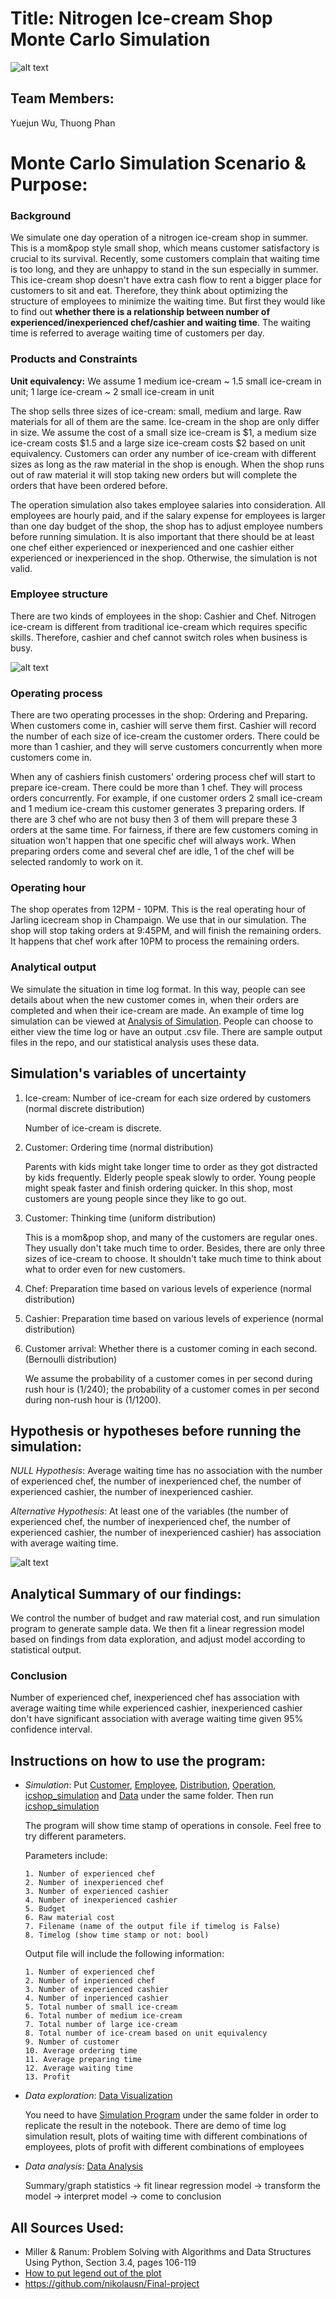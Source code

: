 # Title: Nitrogen Ice-cream Shop Monte Carlo Simulation
![alt text](https://torontocitykey.com/wp-content/uploads/2017/11/Labsense-1.jpg)

## Team Members:
Yuejun Wu, Thuong Phan

# Monte Carlo Simulation Scenario & Purpose:
### Background
We simulate one day operation of a nitrogen ice-cream shop in summer. This is a mom&pop style small shop, which means customer satisfactory is crucial to its survival.
Recently, some customers complain that waiting time is too long, and they are unhappy to stand in the sun especially in summer. This ice-cream shop doesn't have extra cash flow
to rent a bigger place for customers to sit and eat. Therefore, they think about optimizing the structure of employees to minimize the waiting time. But first they would like to find out
**whether there is a relationship between number of experienced/inexperienced chef/cashier and waiting time**.
The waiting time is referred to average waiting time of customers per day.


### Products and Constraints
**Unit equivalency:**
We assume 1 medium ice-cream ~ 1.5 small ice-cream in unit; 1 large ice-cream ~ 2 small ice-cream in unit

The shop sells three sizes of ice-cream: small, medium and large. Raw materials for all of them are the same. Ice-cream in the shop are only differ in size. 
We assume the cost of a small size ice-cream is $1, a medium size ice-cream costs $1.5 and a large size ice-cream costs $2 based on 
unit equivalency. Customers can order any number of ice-cream with different sizes as
long as the raw material in the shop is enough. When the shop runs out of raw material it will stop taking new orders but will complete the orders that have been ordered before. 

The operation simulation also takes employee salaries into consideration. All employees are hourly paid, and if the salary expense for employees is larger than one day budget of the shop, the shop
has to adjust employee numbers before running simulation. It is also important that there should be at least one chef either experienced or inexperienced and one cashier either experienced or inexperienced in the shop. 
Otherwise, the simulation is not valid.


### Employee structure
There are two kinds of employees in the shop: Cashier and Chef.
Nitrogen ice-cream is different from traditional ice-cream which requires specific skills. Therefore, cashier and chef cannot switch roles when business is busy.

![alt text](http://images.honestcooking.com/wp-content/uploads/2012/06/Milk-Solid-Ice-Cream-Bangkok-495x316.jpg)


### Operating process
There are two operating processes in the shop: Ordering and Preparing. When customers come in, cashier will serve them first. Cashier will record the number of each size of ice-cream
the customer orders. There could be more than 1 cashier, and they will serve customers concurrently when more customers come in. 

When any of cashiers finish customers' ordering process chef will start to prepare ice-cream. There could be more than 1 chef. They will process orders concurrently. For example, if one customer orders 2 small ice-cream and 1 medium ice-cream
this customer generates 3 preparing orders. If there are 3 chef who are not busy then 3 of them will prepare these 3 orders at the same time. For fairness, if there are few customers coming in
situation won't happen that one specific chef will always work. When preparing orders come and several chef are idle, 1 of the chef will be selected randomly to work on it.


### Operating hour
The shop operates from 12PM - 10PM. This is the real operating hour of Jarling icecream shop in Champaign. We use that in our simulation. The shop will stop taking orders at 9:45PM, and
will finish the remaining orders. It happens that chef work after 10PM to process the remaining orders.


### Analytical output
We simulate the situation in time log format. In this way, people can see details about when the new customer comes in, when their orders are completed and when their ice-cream are made.
An example of time log simulation can be viewed at [Analysis of Simulation](Analysis%20of%20simulation.ipynb). People can choose to either view the time log or have an output .csv
file. There are sample output files in the repo, and our statistical analysis uses these data.


## Simulation's variables of uncertainty

1. Ice-cream: Number of ice-cream for each size ordered by customers (normal discrete distribution)
              
      Number of ice-cream is discrete.
              
2. Customer: Ordering time (normal distribution) 

      Parents with kids might take longer time to order as they got distracted by kids frequently. Elderly people speak slowly to order.
      Young people might speak faster and finish ordering quicker. In this shop, most customers are young people since they like to go out.

3. Customer: Thinking time (uniform distribution) 
      
      This is a mom&pop shop, and many of the customers are regular ones. They usually don't take much time to order.
      Besides, there are only three sizes of ice-cream to choose. It shouldn't take much time to think about what to order even for new customers.

4. Chef: Preparation time based on various levels of experience (normal distribution)

5. Cashier: Preparation time based on various levels of experience (normal distribution)

6. Customer arrival: Whether there is a customer coming in each second. (Bernoulli distribution)
                              
      We assume the probability of a customer comes in per second during rush hour is (1/240); the probability of a customer comes in per second during non-rush hour is (1/1200).


## Hypothesis or hypotheses before running the simulation:
*NULL Hypothesis*: Average waiting time has no association with the number of experienced chef, the number of inexperienced chef, the number of experienced cashier, the number of inexperienced cashier.

*Alternative Hypothesis*: At least one of the variables (the number of experienced chef, the number of inexperienced chef, the number of experienced cashier, the number of inexperienced cashier) has association with average waiting time.

![alt text](https://github.com/sayaaoi/Final_Project/blob/master/data/waiting%20line.png)

## Analytical Summary of our findings:
We control the number of budget and raw material cost, and run simulation program to generate sample data. 
We then fit a linear regression model based on findings from data exploration, and adjust model according to statistical output.

### Conclusion

Number of experienced chef, inexperienced chef has association with average waiting time while experienced cashier, inexperienced cashier don't have significant association
with average waiting time given 95% confidence interval.

## Instructions on how to use the program:
 - *Simulation*: Put [Customer](Customer.py), [Employee](Employee.py), [Distribution](Distribution.py), [Operation](Operation.py), [icshop_simulation](icshop_simulation.py) and [Data](data) 
 under the same folder. Then run [icshop_simulation](icshop_simulation.py)   
          
     The program will show time stamp of operations in console. Feel free to try different parameters.
     
     Parameters include: 
     ````
     1. Number of experienced chef 
     2. Number of inexperienced chef 
     3. Number of experienced cashier 
     4. Number of inexperienced cashier 
     5. Budget 
     6. Raw material cost 
     7. Filename (name of the output file if timelog is False)
     8. Timelog (show time stamp or not: bool) 
     ````
     Output file will include the following information:
     ````
     1. Number of experienced chef
     2. Number of inperienced chef
     3. Number of experienced cashier
     4. Number of inperienced cashier
     5. Total number of small ice-cream
     6. Total number of medium ice-cream
     7. Total number of large ice-cream
     8. Total number of ice-cream based on unit equivalency
     9. Number of customer
     10. Average ordering time
     11. Average preparing time
     12. Average waiting time
     13. Profit

 - *Data exploration*: [Data Visualization](Analysis%20of%20simulation.ipynb)   
          
    You need to have [Simulation Program](icshop_simulation.py) under the same folder in order to replicate the result in the notebook.
    There are demo of time log simulation result, plots of waiting time with different combinations of employees, plots of profit with different combinations of employees

 - *Data analysis*: [Data Analysis](Data_Analysis.md)
                 
      Summary/graph statistics -> fit linear regression model -> transform the model -> interpret model -> come to conclusion

## All Sources Used:
- Miller & Ranum: Problem Solving with Algorithms and Data Structures Using Python, Section 3.4, pages 106-119
- [How to put legend out of the plot](https://stackoverflow.com/questions/4700614/how-to-put-the-legend-out-of-the-plot?)
- https://github.com/nikolausn/Final-project



